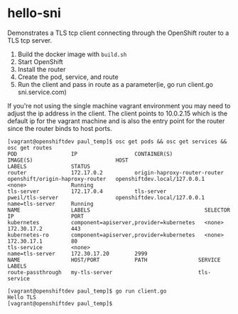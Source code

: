 # hello-sni

Demonstrates a TLS tcp client connecting through the OpenShift router to a TLS tcp server.

1.  Build the docker image with `build.sh`
1.  Start OpenShift
1.  Install the router
1.  Create the pod, service, and route
1.  Run the client and pass in route as a parameter(ie, go run client.go sni.service.com)

If you're not using the single machine vagrant environment you may need to adjust the ip address in the client.  The client
points to 10.0.2.15 which is the default ip for the vagrant machine and is also the entry point for the router since the
router binds to host ports.

```
[vagrant@openshiftdev paul_temp]$ osc get pods && osc get services && osc get routes
POD                 IP                  CONTAINER(S)                   IMAGE(S)                          HOST                           LABELS              STATUS
router              172.17.0.2          origin-haproxy-router-router   openshift/origin-haproxy-router   openshiftdev.local/127.0.0.1   <none>              Running
tls-server          172.17.0.4          tls-server                     pweil/tls-server                  openshiftdev.local/127.0.0.1   name=tls-server     Running
NAME                LABELS                                    SELECTOR            IP                  PORT
kubernetes          component=apiserver,provider=kubernetes   <none>              172.30.17.2         443
kubernetes-ro       component=apiserver,provider=kubernetes   <none>              172.30.17.1         80
tls-service         <none>                                    name=tls-server     172.30.17.20        2999
NAME                HOST/PORT           PATH                SERVICE             LABELS
route-passthrough   my-tls-server                           tls-service   

[vagrant@openshiftdev paul_temp]$ go run client.go
Hello TLS
[vagrant@openshiftdev paul_temp]$
```
